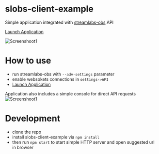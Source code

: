# slobs-client-example

 Simple application integrated with [streamlabs-obs](https://github.com/stream-labs/streamlabs-obs) API
 
 [Launch Application](https://holiber.github.io/slobs-client-example/)

![Screenshoot1](https://raw.githubusercontent.com/holiber/slobs-client-example/master/screenshots/screen1.png)

# How to use

* run streamlabs-obs with `--adv-settings` parameter
* enable websokets connections in `settings->API`
* [Launch Application](https://holiber.github.io/slobs-client-example/)


Application also includes a simple console for direct API requests
![Screenshoot1](https://raw.githubusercontent.com/holiber/slobs-client-example/master/screenshots/screen2.png)

# Development
* clone the repo
* install slobs-client-example via `npm install`
* then run `npm start` to start simple HTTP server and open suggested url in browser

